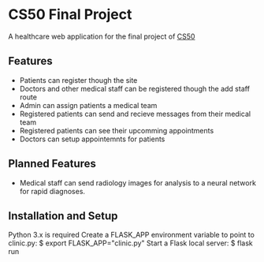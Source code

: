# CS50 Final Project
A healthcare web application for the final project of [CS50](https://cs50.harvard.edu)
## Features
- Patients can register though the site
- Doctors and other medical staff can be registered though the add staff route
- Admin can assign patients a medical team
- Registered patients can send and recieve messages from their medical team
- Registered patients can see their upcomming appointments
- Doctors can setup appointemnts for patients
## Planned Features
- Medical staff can send radiology images for analysis to a neural network for rapid diagnoses.
## Installation and Setup
Python 3.x is required
Create a FLASK_APP environment variable to point to clinic.py:
    $ export FLASK_APP="clinic.py"
Start a Flask local server:
    $ flask run
